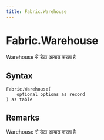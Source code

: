 ```yaml
---
title: Fabric.Warehouse
---
```


# Fabric.Warehouse


Warehouse से डेटा आयात करता है


## Syntax

```powerquery
Fabric.Warehouse(
    optional options as record
) as table
```


## Remarks

Warehouse से डेटा आयात करता है


